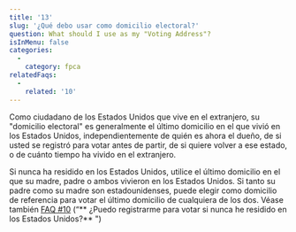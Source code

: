 ```yaml
---
title: '13'
slug: '¿Qué debo usar como domicilio electoral?'
question: What should I use as my "Voting Address"?
isInMenu: false
categories:
  - 
    category: fpca
relatedFaqs:
  - 
    related: '10'
---
```

Como ciudadano de los Estados Unidos que vive en el extranjero, su "domicilio electoral" es generalmente el último domicilio en el que vivió en los Estados Unidos, independientemente de quién es ahora el dueño, de si usted se registró para votar antes de partir, de si quiere volver a ese estado, o de cuánto tiempo ha vivido en el extranjero.

Si nunca ha residido en los Estados Unidos, utilice el último domicilio en el que su madre, padre o ambos vivieron en los Estados Unidos. Si tanto su padre como su madre son estadounidenses, puede elegir como domicilio de referencia para votar el último domicilio de cualquiera de los dos. Véase también [FAQ #10](/faqs/10) (“** ¿Puedo registrarme para votar si nunca he residido en los Estados Unidos?** ")